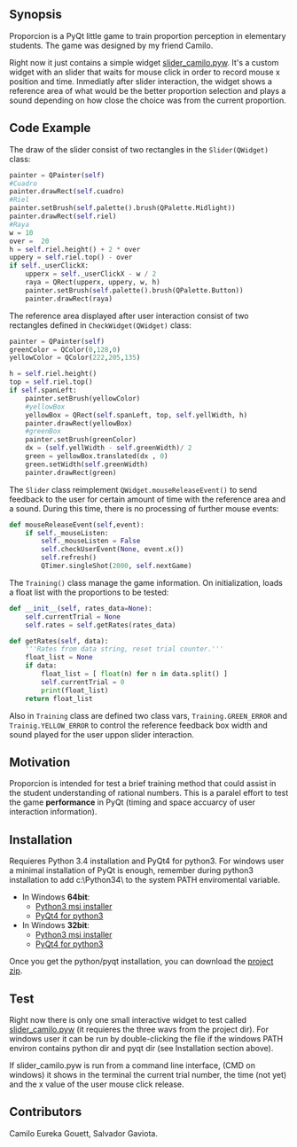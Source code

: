  
## Synopsis
Proporcion is a PyQt little game to train proportion perception in elementary 
students. The game was designed by my friend Camilo.


Right now it just contains a simple widget [slider_camilo.pyw](./slider_camilo.pyw).
It's a custom widget with an slider that waits for mouse click in order to 
record mouse x position and time. Inmediatly after slider interaction, the 
widget shows a reference area of what would be the better proportion selection and
plays a sound depending on how close the choice was from the current proportion.

## Code Example

The draw of the slider consist of two rectangles in the `Slider(QWidget)` class:
```python
painter = QPainter(self)
#Cuadro
painter.drawRect(self.cuadro)
#Riel
painter.setBrush(self.palette().brush(QPalette.Midlight))
painter.drawRect(self.riel)
#Raya
w = 10
over =  20 
h = self.riel.height() + 2 * over
uppery = self.riel.top() - over
if self._userClickX:
    upperx = self._userClickX - w / 2
    raya = QRect(upperx, uppery, w, h)
    painter.setBrush(self.palette().brush(QPalette.Button))
    painter.drawRect(raya)
```

The reference area displayed after user interaction consist of two rectangles 
defined in `CheckWidget(QWidget)` class:
```python
painter = QPainter(self)
greenColor = QColor(0,128,0)
yellowColor = QColor(222,205,135)

h = self.riel.height()
top = self.riel.top()
if self.spanLeft:
    painter.setBrush(yellowColor)
    #yellowBox
    yellowBox = QRect(self.spanLeft, top, self.yellWidth, h)
    painter.drawRect(yellowBox)
    #greenBox
    painter.setBrush(greenColor)
    dx = (self.yellWidth - self.greenWidth)/ 2
    green = yellowBox.translated(dx , 0)
    green.setWidth(self.greenWidth)
    painter.drawRect(green)
```

The `Slider` class reimplement `QWidget.mouseReleaseEvent()` to send feedback to the user for certain amount of 
time with the reference area and a sound. During this time, there is no processing of further mouse events:
```python
def mouseReleaseEvent(self,event):
    if self._mouseListen:
        self._mouseListen = False
        self.checkUserEvent(None, event.x())
        self.refresh()
        QTimer.singleShot(2000, self.nextGame)
```

The `Training()` class manage the game information. On initialization, loads a float list with the proportions to be tested:

```python
def __init__(self, rates_data=None):
    self.currentTrial = None
    self.rates = self.getRates(rates_data)

def getRates(self, data):
    '''Rates from data string, reset trial counter.'''
    float_list = None
    if data:
        float_list = [ float(n) for n in data.split() ]
        self.currentTrial = 0
        print(float_list)
    return float_list
```

Also in `Training` class are defined two class vars, `Training.GREEN_ERROR` and `Trainig.YELLOW_ERROR` to control the reference feedback box width and sound played for the user uppon slider interaction.


## Motivation

Proporcion is intended for test a brief training method that could assist in 
the student understanding of rational numbers. This is a paralel effort to test the 
game **performance** in PyQt (timing and space accuarcy of user interaction 
information).

## Installation

Requieres Python 3.4 installation and PyQt4 for python3. For windows user a 
minimal installation of PyQt is enough, remember during python3 installation to 
add c:\Python34\ to the system PATH enviromental variable. 

- In Windows **64bit**:  
  - [Python3 msi installer](https://www.python.org/ftp/python/3.4.3/python-3.4.3.amd64.msi)  
  - [PyQt4 for python3](http://sourceforge.net/projects/pyqt/files/PyQt4/PyQt-4.11.4/PyQt4-4.11.4-gpl-Py3.4-Qt4.8.7-x64.exe)  
- In Windows **32bit**:  
  - [Python3 msi installer](https://www.python.org/ftp/python/3.4.3/python-3.4.3.msi)  
  - [PyQt4 for python3](http://sourceforge.net/projects/pyqt/files/PyQt4/PyQt-4.11.4/PyQt4-4.11.4-gpl-Py3.4-Qt4.8.7-x32.exe)

Once you get the python/pyqt installation, you can download the [project zip](https://github.com/tomgranuja/Proporcion/archive/master.zip).


## Test

Right now there is only one small interactive widget to test called 
[slider_camilo.pyw](./slider_camilo.pyw) (it requieres the three wavs from the project dir).
For windows user it can be run by double-clicking the file 
if the windows PATH environ contains python dir and pyqt dir (see Installation 
section above).


If slider_camilo.pyw is run from a command line interface, (CMD on windows) it 
shows in the terminal the current trial number, the time (not yet) and the x value
of the user mouse click release.

## Contributors

Camilo Eureka Gouett, Salvador Gaviota.

